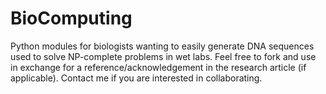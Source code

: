 # BioComputing
Python modules for biologists wanting to easily generate DNA sequences used to solve NP-complete problems in wet labs. Feel free to fork and use in exchange for a reference/acknowledgement in the research article (if applicable). Contact me if you are interested in collaborating.

